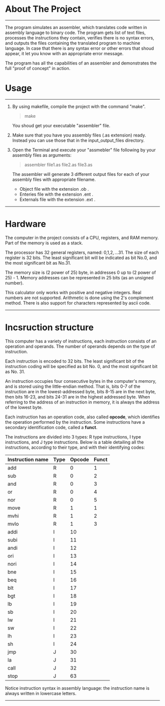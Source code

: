 # **About The Project**

---
The program simulates an assembler, which translates code written in assembly language to binary code.
 The program gets list of text files, processes the instructions they contain, verifies there is no syntax errors,
 and outputs the files containing the translated program to machine language. In case that there is any syntax error
or other errors that shoud appear, it let you know with an appropriate error message.

The program has all the capabilities of an assembler and demonstrates the full "proof of concept" in action.

# **Usage** 

---
1. By using makefile, compile the project with the command "make". 

	>make

   You shoud get your executable "assembler" file.

2. Make sure that you have you assembly files (.as extension) ready. Instead you can use those that in the input_output_files directory.

3. Open the Terminal and execute your "assmebler" file following by your assembly files as arguments:

	> assembler file1.as file2.as file3.as

   The assembler will generate 3 different output files for each of your assembly files with appropriate filename.


   * Object file with the extension .ob .
   * Enteries file with the extension .ent .
   * Externals file with the extension .ext .

---
# **Hardware**

  The computer in the project consists of a CPU, registers, and RAM memory. Part of the memory is used as a stack.

  The processor has 32 general registers, named: $0,$1,$2,...$31. The size of each register is 32 bits.
  The least significant bit will be indicated as bit No.0, and the most significant bit as No.31.

  The memory size is (2 power of 25) byte, in addresses 0 up to (2 power of 25) - 1. Memory addresses can be represented in 25 bits (as an unsigned number).

   This calculator only works with positive and negative integers. Real numbers are not supported.
   Arithmetic is done using the 2's complement method.
   There is also support for characters represented by ascii code.

---

# **Incsruction structure**

  This computer has a variety of instructions, each instruction consists of an operation and operands.
   The number of operands depends on the type of instruction.
 
   Each instruction is encoded to 32 bits. The least significant bit of the instruction coding will be specified as bit No. 0, and the most significant bit as No. 31.
 
   An instruction occupies four consecutive bytes in the computer's memory, and is stored using the little-endian method.
  That is, bits 0-7 of the instruction are in the lowest-addressed byte, bits 8-15 are in the next byte, then bits 16-23, 
  and bits 24-31 are in the highest addressed byte. When referring to the address of an instruction in memory,
  it is always the address of the lowest byte.

  Each instruction has an operation code, also called **opcode**, which identifies the operation performed by the instruction.
   Some instructions have a secondary identification code, called a **funct**.

The instructions are divided into 3 types: R type instructions, I type instructions, and J type instructions.
  Below is a table detailing all the instructions, according to their type, and with their identifying codes:

| Instruction name | Type | Opcode | Funct |
| -----------------| -----| -------| ------|
|       add        |  R   |    0   |   1   |
|       sub        |  R   |    0   |   2   |
|       and        |  R   |    0   |   3   |
|       or         |  R   |    0   |   4   |
|       nor        |  R   |    0   |   5   |
|       move       |  R   |    1   |   1   |
|       mvhi       |  R   |    1   |   2   |
|       mvlo       |  R   |    1   |   3   |
|       addi       |  I   |   10   |       |
|       subi       |  I   |   11   |       |
|       andi       |  I   |   12   |       |
|       ori        |  I   |   13   |       |
|       nori       |  I   |   14   |       |
|       bne        |  I   |   15   |       |
|       beq        |  I   |   16   |       |
|       blt        |  I   |   17   |       |
|       bgt        |  I   |   18   |       |
|       lb         |  I   |   19   |       |
|       sb         |  I   |   20   |       |
|       lw         |  I   |   21   |       |
|       sw         |  I   |   22   |       |
|       lh         |  I   |   23   |       |
|       sh         |  I   |   24   |       |
|       jmp        |  J   |   30   |       |
|       la         |  J   |   31   |       |
|       call       |  J   |   32   |       |
|       stop       |  J   |   63   |       |


   Notice instruction syntax in assembly language: the instruction name is always written in lowercase letters.

---

